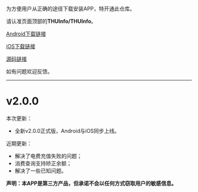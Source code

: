 为方便用户从正确的途径下载安装APP，特开通此仓库。

请认准页面顶部的**THUInfo/THUInfo**。

[Android下载链接](https://cloud.tsinghua.edu.cn/f/6e107f4a8c2541b38943)

[iOS下载链接](https://apps.apple.com/cn/app/thu-info/id1533968428)

[源码链接](https://github.com/UNIDY2002/THUInfo)

如有问题欢迎反馈。

---

# v2.0.0

本次更新：
- 全新v2.0.0正式版，Android与iOS同步上线。

近期更新：
- 解决了电费充值失败的问题；
- 消费查询支持矫正余额；
- 解决了一些已知问题。

**声明：本APP是第三方产品，但承诺不会以任何方式窃取用户的敏感信息。**

